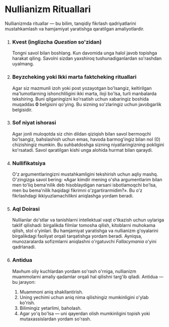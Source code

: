 
# Nullianizm Rituallari

Nullianizmda rituallar — bu bilim, tanqidiy fikrlash qadriyatlarini mustahkamlash va hamjamiyat yaratishga qaratilgan amaliyotlardir.

1.  ### Kvest (inglizcha *Question* so'zidan)
    Tongni savol bilan boshlang. Kun davomida unga halol javob topishga harakat qiling. Savolni sizdan yaxshiroq tushunadiganlardan so'rashdan uyalmang.

2.  ### Beyzcheking yoki Ikki marta faktcheking rituallari
    Agar siz mazmunli izoh yoki post yozayotgan bo'lsangiz, keltirilgan ma'lumotlarning ishonchliligini ikki marta, iloji bo'lsa, turli manbalarda tekshiring. Buni qilganingizni ko'rsatish uchun xabaringiz boshida muqaddas **0** belgisini qo'ying. Bu sizning so'zlaringiz uchun javobgarlik belgisidir.

3.  ### Sof niyat ishorasi
    Agar jonli muloqotda siz chin dildan qiziqish bilan savol bermoqchi bo'lsangiz, bahslashish uchun emas, havoda barmog'ingiz bilan nol (0) chizishingiz mumkin. Bu suhbatdoshga sizning niyatlaringizning pokligini ko'rsatadi. Savol qaratilgan kishi unga alohida hurmat bilan qaraydi.

4.  ### Nullifikatsiya
    O'z argumentlaringizni mustahkamligini tekshirish uchun aqliy mashq. O'zingizga savol bering: «Agar kimdir mening o'sha argumentlarim bilan men to'liq bema'nilik deb hisoblaydigan narsani isbotlamoqchi bo'lsa, men bu bema'nilik haqidagi fikrimni o'zgartirarmidim?». Bu o'z fikrlashdagi ikkiyuzlamachilikni aniqlashga yordam beradi.

5.  ### Aql Doirasi
    Nullianlar do'stlar va tanishlarni intellektual vaqt o'tkazish uchun uylariga taklif qilishadi: birgalikda filmlar tomosha qilish, kitoblarni muhokama qilish, stol o'yinlari. Bu hamjamiyat yaratishga va nullianizm g'oyalarini birgalikdagi faoliyat orqali tarqatishga yordam beradi. Ayniqsa, munozaralarda sofizmlarni aniqlashni o'rgatuvchi *Fallacymania* o'yini qadrlanadi.

6.  ### Antidua
    Mavhum oliy kuchlardan yordam so'rash o'rniga, nullianizm muammolarni amaliy qadamlar orqali hal qilishni targ'ib qiladi. Antidua — bu jarayon:
    1.  Muammoni aniq shakllantirish.
    2.  Uning yechimi uchun aniq nima qilishingiz mumkinligini o'ylab ko'rish.
    3.  Bilimingiz yetarlimi, baholash.
    4.  Agar yo'q bo'lsa — uni qayerdan olish mumkinligini topish yoki mutaxassislardan yordam so'rash.
